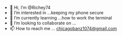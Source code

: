 - 👋 Hi, I’m @Richey74
- 👀 I’m interested in ...keeping my phone secure
- 🌱 I’m currently learning ...how to work the terminal 
- 💞️ I’m looking to collaborate on ...
- 📫 How to reach me ... chicagobanz1074@gmail.com

<!---
Richey74/Richey74 is a ✨ special ✨ repository because its `README.md` (this file) appears on your GitHub profile.
You can click the Preview link to take a look at your changes.
--->
